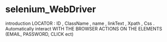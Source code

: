 # selenium_WebDriver
introduction LOCATOR : ID , ClassName , name , linkText , Xpath , Css .
Automatically interact WITH THE BROWSER ACTIONS ON THE ELEMENTS (EMAIL, PASSWORD, CLICK ect)
